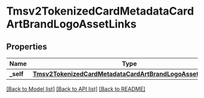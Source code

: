 # Tmsv2TokenizedCardMetadataCardArtBrandLogoAssetLinks

## Properties
Name | Type | Description | Notes
------------ | ------------- | ------------- | -------------
**_self** | [**Tmsv2TokenizedCardMetadataCardArtBrandLogoAssetLinksSelf**](Tmsv2TokenizedCardMetadataCardArtBrandLogoAssetLinksSelf.md) |  | [optional] 

[[Back to Model list]](../README.md#documentation-for-models) [[Back to API list]](../README.md#documentation-for-api-endpoints) [[Back to README]](../README.md)


